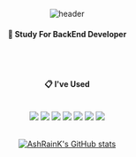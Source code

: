 <div align="center"> 

![header](https://capsule-render.vercel.app/api?type=waving&color=BAEBAE&height=150&section=header&text=AshRainK&fontColor=ffffff&fontSize=70&animation=fadeIn&fontAlignY=55)

####  :wave: Study For BackEnd Developer
  
  <br/>
  <br/>
  
####  :clipboard: I've Used
  
  <br/>
  
<img src="https://img.shields.io/badge/JAVA-007396?style=for-the-badge&logo=Java&logoColor=white">
<img src="https://img.shields.io/badge/JavaScript-F7DF1E?style=for-the-badge&logo=JavaScript&logoColor=white">
<img src="https://img.shields.io/badge/Spring-6DB33F?style=for-the-badge&logo=Spring&logoColor=white">
<img src="https://img.shields.io/badge/express-000000?style=for-the-badge&logo=express&logoColor=white">
<img src="https://img.shields.io/badge/MySQL-4479A1?style=for-the-badge&logo=MySQL&logoColor=white">
<img src="https://img.shields.io/badge/firebase-FFCA28?style=for-the-badge&logo=firebase&logoColor=white">
<img src="https://img.shields.io/badge/github-181717?style=for-the-badge&logo=github&logoColor=white">
  
  <br/>
  <br/>
  
[![AshRainK's GitHub stats](https://github-readme-stats.vercel.app/api?username=AshRainK&show_icons=true&theme=dracula)](https://github.com/anuraghazra/github-readme-stats)
  
</div>
